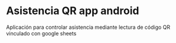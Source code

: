 # Asistencia QR app android

Aplicación para controlar asistencia mediante lectura de código QR vinculado con google sheets
